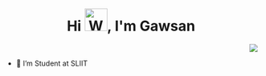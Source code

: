 
<h1 align="center">Hi <img src="https://raw.githubusercontent.com/nixin72/nixin72/master/wave.gif" 
         alt="Waving hand animated gif"
         height="45"
         width="45" />, I'm Gawsan</h1>


<div align="right">
  
![](https://visitor-badge.glitch.me/badge?page_id=gawsan)
  
</div>


<!--
**Gawsan/Gawsan** is a ✨ _special_ ✨ repository because its `README.md` (this file) appears on your GitHub profile.-->


- 🔭 I’m Student at SLIIT


